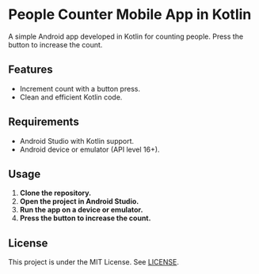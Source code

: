 <!DOCTYPE html>
<html>

<head>

</head>

<body>

  <h1>People Counter Mobile App in Kotlin</h1>

  <p>A simple Android app developed in Kotlin for counting people. Press the button to increase the count.</p>

  <h2>Features</h2>

  <ul>
    <li>Increment count with a button press.</li>
    <li>Clean and efficient Kotlin code.</li>
  </ul>

  <h2>Requirements</h2>

  <ul>
    <li>Android Studio with Kotlin support.</li>
    <li>Android device or emulator (API level 16+).</li>
  </ul>

  <h2>Usage</h2>

  <ol>
    <li><strong>Clone the repository.</strong></li>
    <li><strong>Open the project in Android Studio.</strong></li>
    <li><strong>Run the app on a device or emulator.</strong></li>
    <li><strong>Press the button to increase the count.</strong></li>
  </ol>

  <h2>License</h2>

  <p>This project is under the MIT License. See <a href="LICENSE">LICENSE</a>.</p>

</body>

</html>

